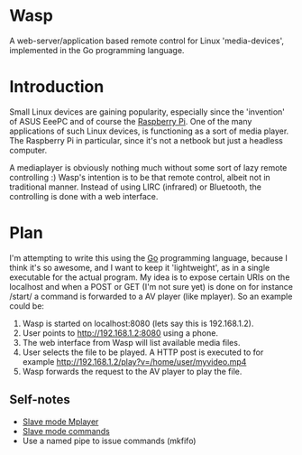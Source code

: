 # Wasp

A web-server/application based remote control for Linux 'media-devices', implemented
in the Go programming language.

# Introduction

Small Linux devices are gaining popularity, especially since the 'invention' of 
ASUS EeePC and of course the [Raspberry Pi](http://raspberrypi.org). One of the 
many applications of such Linux devices, is functioning as a sort of media player.
The Raspberry Pi in particular, since it's not a netbook but just a headless computer.

A mediaplayer is obviously nothing much without some sort of lazy remote controlling :)
Wasp's intention is to be that remote control, albeit not in traditional manner. Instead
of using LIRC (infrared) or Bluetooth, the controlling is done with a web interface.

# Plan

I'm attempting to write this using the [Go](http://www.golang.org) programming language,
because I think it's so awesome, and I want to keep it 'lightweight', as in a single 
executable for the actual program. My idea is to expose certain URIs on the localhost
and when a POST or GET (I'm not sure yet) is done on for instance /start/ a command
is forwarded to a AV player (like mplayer). So an example could be:

1. Wasp is started on localhost:8080 (lets say this is 192.168.1.2).
1. User points to http://192.168.1.2:8080 using a phone.
1. The web interface from Wasp will list available media files.
1. User selects the file to be played. A HTTP post is executed to for example 
http://192.168.1.2/play?v=/home/user/myvideo.mp4
1. Wasp forwards the request to the AV player to play the file.

## Self-notes

* [Slave mode Mplayer](http://www.mplayerhq.hu/DOCS/HTML/en/MPlayer.html#slave-mode)
* [Slave mode commands](http://www.mplayerhq.hu/DOCS/tech/slave.txt)
* Use a named pipe to issue commands (mkfifo)

